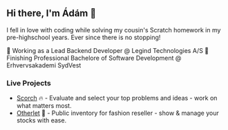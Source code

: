 ## Hi there, I'm Ádám 👋
I fell in love with coding while solving my cousin's Scratch homework in my pre-highschool years. Ever since there is no stopping!

🏢 Working as a Lead Backend Developer @ Legind Technologies A/S
🏫 Finishing Professional Bachelore of Software Development @ Erhvervsakademi SydVest

### Live Projects
- [Scorch](https://www.tryscorch.com/) 🔥 - Evaluate and select your top problems and ideas - work on what matters most.
- [Otherlet](https://otherlet.com/) 👚 - Public inventory for fashion reseller - show & manage your stocks with ease.
<!--
**Ladam0203/Ladam0203** is a ✨ _special_ ✨ repository because its `README.md` (this file) appears on your GitHub profile.

Here are some ideas to get you started:

- 🔭 I’m currently working on ...
- 🌱 I’m currently learning ...
- 👯 I’m looking to collaborate on ...
- 🤔 I’m looking for help with ...
- 💬 Ask me about ...
- 📫 How to reach me: ...
- 😄 Pronouns: ...
- ⚡ Fun fact: ...
-->
